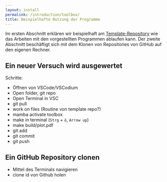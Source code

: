 ```yaml
---
layout: install
permalink: /introduction/toolbox/
title: Beispielhafte Nutzung der Programme
---
```


Im ersten Abschnitt erklären wir beispielhaft am
[Template-Repository](https://github.com/pep-dortmund/toolbox-workshop-protocol-template)
wie das Arbeiten mit den vorgestellten Programmen ablaufen kann.
Der zweite Abschnitt beschäftigt sich mit dem Klonen von Repositories von GitHub
auf den eigenen Rechner.

## <a id="Ein neuer Versuch wird ausgewertet"></a>Ein neuer Versuch wird ausgewertet
Schritte:
- Öffnen von VSCode/VSCodium
- Open folder, git repo
- Open Terminal in VSC
- git pull
- work on files (Routine von template repo?)
- mamba activate toolbox
- make in terminal (`Strg` + `ö`, `Arrow up`)
- make build/plot.pdf
- git add
- git commit
- git push

## <a id="Ein GitHub Repository clonen">Ein GitHub Repository clonen
- Mittel des Terminals navigieren
- clone id von Github holen
